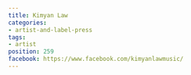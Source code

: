 ```yaml
---
title: Kimyan Law
categories:
- artist-and-label-press
tags:
- artist
position: 259
facebook: https://www.facebook.com/kimyanlawmusic/
---
```


